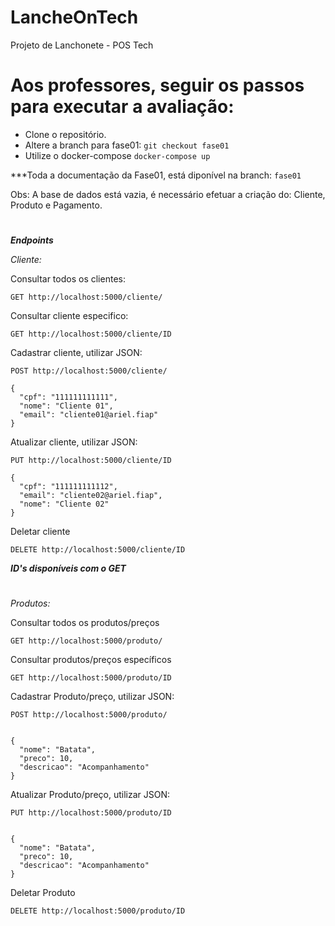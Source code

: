 # LancheOnTech
Projeto de Lanchonete - POS Tech

# Aos professores, seguir os passos para executar a avaliação:
- Clone o repositório.
- Altere a branch para fase01: `git checkout fase01`
- Utilize o docker-compose `docker-compose up`

***Toda a documentação da Fase01, está diponível na branch: `fase01`

Obs: A base de dados está vazia, é necessário efetuar a criação do: Cliente, Produto e Pagamento.

#

***Endpoints***

*Cliente:*

Consultar todos os clientes:

`GET http://localhost:5000/cliente/`

Consultar cliente especifico:

`GET http://localhost:5000/cliente/ID`

Cadastrar cliente, utilizar JSON: 

`POST http://localhost:5000/cliente/`

```
{
  "cpf": "111111111111",
  "nome": "Cliente 01",
  "email": "cliente01@ariel.fiap"
}
```

Atualizar cliente, utilizar JSON: 

`PUT http://localhost:5000/cliente/ID`

```
{
  "cpf": "111111111112",
  "email": "cliente02@ariel.fiap",
  "nome": "Cliente 02"
}
```

Deletar cliente

`DELETE http://localhost:5000/cliente/ID`

***ID's disponíveis com o GET***

#

*Produtos:*

Consultar todos os produtos/preços

`GET http://localhost:5000/produto/`

Consultar  produtos/preços específicos

`GET http://localhost:5000/produto/ID`

Cadastrar Produto/preço, utilizar JSON: 

`POST http://localhost:5000/produto/`

```

{
  "nome": "Batata",
  "preco": 10,
  "descricao": "Acompanhamento"
}

```

Atualizar Produto/preço, utilizar JSON: 

`PUT http://localhost:5000/produto/ID`

```

{
  "nome": "Batata",
  "preco": 10,
  "descricao": "Acompanhamento"
}

```

Deletar Produto

`DELETE http://localhost:5000/produto/ID`

#




